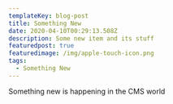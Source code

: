 ```yaml
---
templateKey: blog-post
title: Something New
date: 2020-04-10T00:29:13.508Z
description: Some new item and its stuff
featuredpost: true
featuredimage: /img/apple-touch-icon.png
tags:
  - Something New
---
```

Something new is happening in the CMS world